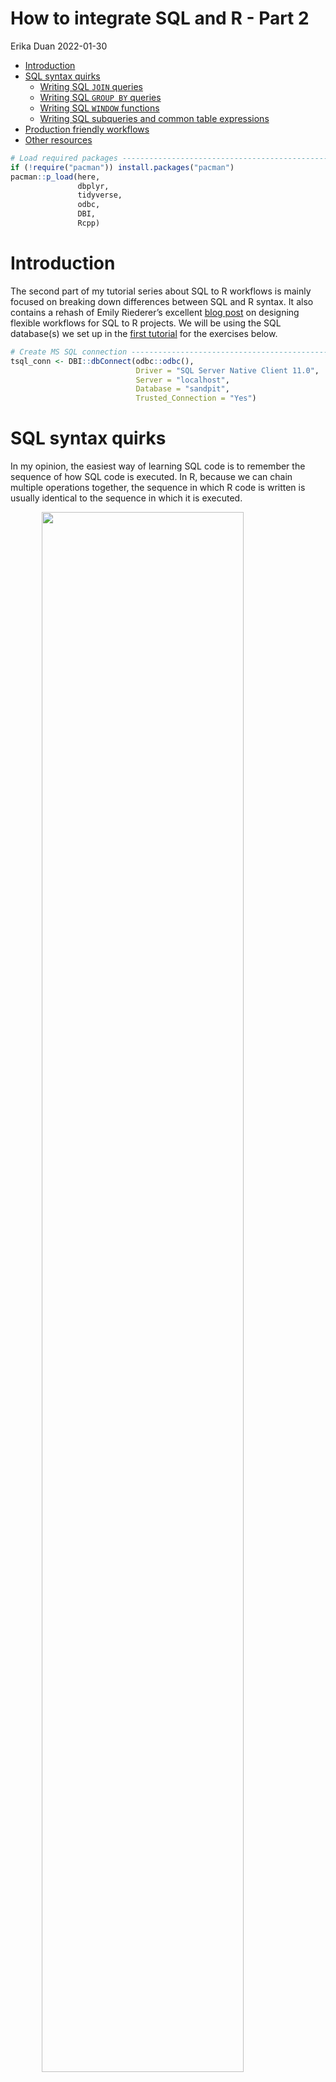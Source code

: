 How to integrate SQL and R - Part 2
================
Erika Duan
2022-01-30

-   [Introduction](#introduction)
-   [SQL syntax quirks](#sql-syntax-quirks)
    -   [Writing SQL `JOIN` queries](#writing-sql-join-queries)
    -   [Writing SQL `GROUP BY` queries](#writing-sql-group-by-queries)
    -   [Writing SQL `WINDOW` functions](#writing-sql-window-functions)
    -   [Writing SQL subqueries and common table
        expressions](#writing-sql-subqueries-and-common-table-expressions)
-   [Production friendly workflows](#production-friendly-workflows)
-   [Other resources](#other-resources)

``` r
# Load required packages -------------------------------------------------------  
if (!require("pacman")) install.packages("pacman")
pacman::p_load(here,  
               dbplyr,
               tidyverse,
               odbc,
               DBI,
               Rcpp)   
```

# Introduction

The second part of my tutorial series about SQL to R workflows is mainly
focused on breaking down differences between SQL and R syntax. It also
contains a rehash of Emily Riederer’s excellent [blog
post](https://emilyriederer.netlify.app/post/sql-r-flow/) on designing
flexible workflows for SQL to R projects. We will be using the SQL
database(s) we set up in the [first
tutorial](https://github.com/erikaduan/r_tips/blob/master/tutorials/p-sql_to_r_workflows/p-sql_to_r_workflows_part_1.md)
for the exercises below.

``` r
# Create MS SQL connection -----------------------------------------------------
tsql_conn <- DBI::dbConnect(odbc::odbc(),
                            Driver = "SQL Server Native Client 11.0",
                            Server = "localhost",
                            Database = "sandpit",
                            Trusted_Connection = "Yes")
```

# SQL syntax quirks

In my opinion, the easiest way of learning SQL code is to remember the
sequence of how SQL code is executed. In R, because we can chain
multiple operations together, the sequence in which R code is written is
usually identical to the sequence in which it is executed.

<img src="../../figures/p-sql_to_r_workflows-execution_order.svg" width="80%" style="display: block; margin: auto;" />

In SQL, the sequence in which SQL code is written does not correspond to
the sequence in which it is executed, which leads to common errors like
the example below.

``` r
# Incorrect SQL query ----------------------------------------------------------
# odbc::dbSendQuery(
#   tsql_conn,
#   "
#   SELECT 
#   student_id AS hobbit_id,
#   first_name, 
#   last_name
#   
#   FROM education.student
#   WHERE hobbit_id <> 2
#   
#   -- this query will generate an error as WHERE is executed before SELECT and
#   -- the renaming of student_id to hobbit_id only happens via SELECT 
#   "
# ) 

# Correct SQL query ------------------------------------------------------------
odbc::dbSendQuery(
  tsql_conn,
  "
  SELECT
  student_id AS hobbit_id,
  first_name, 
  last_name
  
  FROM education.student
  WHERE student_id <> 2
  
  -- student_id is first filtered via WHERE and then renamed as hobbit_id via SELECT
  "
) %>%
  odbc::dbFetch() %>%
  knitr::kable()
```

| hobbit\_id | first\_name | last\_name |
|-----------:|:------------|:-----------|
|          1 | Frodo       | Baggins    |
|          3 | Merry       | Brandybuck |
|          4 | Peregrin    | Took       |

## Writing SQL `JOIN` queries

The `dplyr` syntax for joining tables is very similar to its
corresponding SQL syntax. The concept of left joins, right joins, inner
joins and full joins are shared across both languages. In SQL, `JOIN` is
executed directly after `FROM` and it is best practice to aliasing
(rename via `AS`) table names to specify the records to join.

**Note:** Always ensure that you are joining to at least one column
containing unique Ids to prevent unexpected many-to-many joined results.

``` r
# Perform inner join using SQL query -------------------------------------------
odbc::dbSendQuery(
  tsql_conn,
  "
  SELECT
  c.course_name,
  c.course_desc,
  p.platform_name,
  p.company_name
  
  FROM education.course AS c
  INNER JOIN education.platform AS p
    ON c.platform_id = p.platform_id
  
  WHERE is_active = 1 OR is_active IS NULL
  
  -- select course name and description and their corresponding platform and
  -- company name for platforms that are active or NULL for is_active 
  "
) %>%
  odbc::dbFetch() %>%
  knitr::kable()
```

| course\_name                      | course\_desc                                                               | platform\_name  | company\_name |
|:----------------------------------|:---------------------------------------------------------------------------|:----------------|:--------------|
| See shiny orbs                    | 5/5 experience! Just ask the wisest wizard Saruman                         | Seeing Wise     | Palantir Inc  |
| Breakfast pies                    | Savoury pies and sweet pies for breakfast and second breakfast             | Jolly Bakers    | Shire School  |
| Emergency dwarven bread           | Bake these goods to politely send unexpected guests off on their way again | Jolly Bakers    | Shire School  |
| Growing vegetable pie ingredients | All good hobbits should know that vegetable pies cannot be vegetarian      | Happy Gardeners | Shire School  |
| Growing flowers                   | Hobbits should not just grow plants for eating!                            | Happy Gardeners | Shire School  |

The equivalent R `dplyr` syntax follows the execution order, rather than
written order, of the SQL join query.

**Note:** When using `dbplyr`, the education schema needs to explicitly
passed using the function `in_schema("schema", "table")` inside `tbl()`.

``` r
# Perform inner join using R syntax --------------------------------------------
tbl(tsql_conn, in_schema("education", "course")) %>%
  inner_join(tbl(tsql_conn, in_schema("education", "platform")),
             by = c("platform_id" = "platform_id")) %>%
  filter(is_active == 1 | is.na(is_active)) %>%
  select(course_name,
         course_desc,
         platform_name,
         company_name) %>%
  collect() 
```

    ## # A tibble: 5 x 4
    ##   course_name         course_desc                     platform_name company_name
    ##   <chr>               <chr>                           <chr>         <chr>       
    ## 1 See shiny orbs      5/5 experience! Just ask the w~ Seeing Wise   Palantir Inc
    ## 2 Breakfast pies      Savoury pies and sweet pies fo~ Jolly Bakers  Shire School
    ## 3 Emergency dwarven ~ Bake these goods to politely s~ Jolly Bakers  Shire School
    ## 4 Growing vegetable ~ All good hobbits should know t~ Happy Garden~ Shire School
    ## 5 Growing flowers     Hobbits should not just grow p~ Happy Garden~ Shire School

## Writing SQL `GROUP BY` queries

In SQL, grouping by column(s) causes individual records to be grouped
together as record tuples. Because SQL queries return atomic records,
this is why `SELECT` can only be performed on the group by column(s) and
aggregations of other columns.

``` r
# Incorrect SQL query ----------------------------------------------------------
# odbc::dbSendQuery(
#   tsql_conn,
#   "
#   SELECT
#   p.platform_name,
#   COUNT(course_id) as total_courses,
#   c.course_id
#   
#   FROM education.course AS c
#   INNER JOIN education.platform AS p
#     ON c.platform_id = p.platform_id
#   
#   GROUP BY p.platform_id, p.platform_name
#   
#   -- this query will generate an error as course_id is no longer an atomic 
#   -- record once grouped by platform_id and platform_name 
#   "
# )
```

In SQL, `WHERE` and `HAVING` are separate filtering methods as `WHERE`
is executed first across individual records, before the `GROUP BY`
statement. `HAVING` is executed after `GROUP BY` to enable filtering
across individual grouped records and therefore requires an aggregation
as its input.

As `SELECT` is executed last, this also means that the `SELECT`
statement can only refer to the column(s) being grouped and aggregations
of other columns.

``` r
# Perform group by and aggregate SQL query -------------------------------------
odbc::dbSendQuery(
  tsql_conn,
  "
  SELECT
  p.platform_id, 
  p.platform_name,
  COUNT(course_id) as total_courses,
  AVG(course_length) AS avg_course_length, 
  MIN(course_length) AS min_course_length,
  MAX(course_length) AS max_course_length
  
  FROM education.course AS c
  INNER JOIN education.platform AS p
    ON c.platform_id = p.platform_id
  
  WHERE course_length IS NOT NULL
  
  GROUP BY p.platform_id, p.platform_name
  
  HAVING COUNT(course_id) > 1
  
  -- join course and platform tables, filter out courses without a course length
  -- and then group records by platform_id and platform_name 
  -- filter to exclude platforms which only have one course
  -- finally select plaform name, total course count, average course length, min
  -- course length and max course length   
  "
) %>%
  odbc::dbFetch() %>%
  knitr::kable()
```

| platform\_id | platform\_name  | total\_courses | avg\_course\_length | min\_course\_length | max\_course\_length |
|-------------:|:----------------|---------------:|--------------------:|--------------------:|--------------------:|
|            1 | Happy Gardeners |              2 |                  62 |                  35 |                  90 |
|            2 | Jolly Bakers    |              2 |                   5 |                   1 |                  10 |

The equivalent R `dplyr` syntax uses `filter()` before and after
`group_by()` and aggregations are performed inside `summarise()`.

``` r
# Perform group by and aggregate using R syntax --------------------------------
tbl(tsql_conn, in_schema("education", "course")) %>%
  inner_join(tbl(tsql_conn, in_schema("education", "platform")),
             by = c("platform_id" = "platform_id")) %>%
  filter(!is.na(course_length)) %>%
  group_by(platform_id, platform_name) %>%
  summarise(total_courses = n_distinct(course_id),
            avg_course_length = mean(course_length),
            min_course_length = min(course_length),
            max_course_length = max(course_length)) %>%
  filter(total_courses > 1) %>%
  ungroup() %>% 
  collect()  
```

    ## `summarise()` has grouped output by 'platform_id'. You can override using the `.groups` argument.

    ## # A tibble: 2 x 6
    ##   platform_id platform_name   total_courses avg_course_length min_course_length
    ##         <int> <chr>                   <int>             <int>             <int>
    ## 1           1 Happy Gardeners             2                62                35
    ## 2           2 Jolly Bakers                2                 5                 1
    ## # ... with 1 more variable: max_course_length <int>

## Writing SQL `WINDOW` functions

In SQL, `SELECT` statements can only reference columns in the same row
as each other, i.e. referencing two columns to concatenate their
contents together. `WINDOW` functions are used when we need to refer to
a record that is in a different row to our selected record. `WINDOW`
functions comprise of an operation `OVER` a window of records designated
using a `PARTITION BY` statement.

``` r
# Perform window over SQL query ------------------------------------------------
odbc::dbSendQuery(
  tsql_conn,
  "
  SELECT
  student_id, 
  start_date,
  end_date, 
  LAG(end_date) OVER(PARTITION BY student_id ORDER BY start_date ASC)
    AS last_end_date, 
  DATEDIFF(day,
           LAG(end_date) OVER(PARTITION BY student_id ORDER BY start_date ASC),
           start_date) 
    AS days_since_last_course
  
  FROM education.enrolment
  
  WHERE student_id IN (1, 2) 
  
  -- filter to keep records where student_id = 1 or student_id = 2  
  -- select student_id, start_date, the end_date lag calculated over a window
  -- partitioned by student_id and sorted by ascending start_date and the date
  -- difference (in days) between the start_date and end_date lag   
  
  "
) %>%
  odbc::dbFetch() %>%
  knitr::kable()
```

| student\_id | start\_date | end\_date  | last\_end\_date | days\_since\_last\_course |
|------------:|:------------|:-----------|:----------------|--------------------------:|
|           1 | 2000-02-01  | 2000-04-10 | NA              |                        NA |
|           1 | 2021-09-02  | 2021-09-03 | 2000-04-10      |                      7815 |
|           2 | 1999-03-01  | 1998-07-30 | NA              |                        NA |
|           2 | 1999-08-01  | 1999-08-02 | 1998-07-30      |                       367 |
|           2 | 2000-02-01  | 2000-04-10 | 1999-08-02      |                       183 |
|           2 | 2001-03-01  | 2001-07-30 | 2000-04-10      |                       325 |
|           2 | 2005-03-01  | 2005-07-30 | 2001-07-30      |                      1310 |
|           2 | 2010-03-01  | 2010-07-30 | 2005-07-30      |                      1675 |

In R, window functions are performed using `group_by()` and `arrange()`
and followed by `mutate()` operations. These operations are not
supported by the `dbplyr` API, but can be executed if you first collect
the entire table as an R data frame and then apply transformations using
`dplyr` functions.

``` r
# Perform window over in R syntax ----------------------------------------------
# Using the dbplyr API generates an error message
# tbl(tsql_conn, in_schema("education", "enrolment")) %>%
#   filter(student_id %in% c(1, 2)) %>%
#   group_by(student_id) %>%
#   arrange(student_id, start_date) %>% 
#   mutate(last_end_date = lag(end_date),
#          days_since_last_course = difftime(start_date, last_end_date, "days")) %>%
#   select(student_id, 
#          start_date,
#          end_date,
#          last_end_date,
#          days_since_last_course) %>%
#   ungroup() %>% 
#   collect()

# Collect the SQL table as an R data frame and use dplyr functions -------------
tbl(tsql_conn, in_schema("education", "enrolment")) %>%
  collect %>% 
  filter(student_id %in% c(1, 2)) %>%
  group_by(student_id) %>%
  arrange(student_id, start_date) %>% 
  mutate(last_end_date = lag(end_date),
         days_since_last_course = difftime(start_date, last_end_date, "days")) %>%
  select(student_id, 
         start_date,
         end_date,
         last_end_date,
         days_since_last_course) %>%
  ungroup() 
```

    ## # A tibble: 8 x 5
    ##   student_id start_date end_date   last_end_date days_since_last_course
    ##        <int> <date>     <date>     <date>        <drtn>                
    ## 1          1 2000-02-01 2000-04-10 NA              NA days             
    ## 2          1 2021-09-02 2021-09-03 2000-04-10    7815 days             
    ## 3          2 1999-03-01 1998-07-30 NA              NA days             
    ## 4          2 1999-08-01 1999-08-02 1998-07-30     367 days             
    ## 5          2 2000-02-01 2000-04-10 1999-08-02     183 days             
    ## 6          2 2001-03-01 2001-07-30 2000-04-10     325 days             
    ## 7          2 2005-03-01 2005-07-30 2001-07-30    1310 days             
    ## 8          2 2010-03-01 2010-07-30 2005-07-30    1675 days

Regardless of whether you are using SQL or R, window operations are more
computationally expensive than other operations, as a separate window of
records needs to be generated and selected from for each record.

## Writing SQL subqueries and common table expressions

In R, we can create and store multiple data frames in memory and
reference them for data analysis at any time. In SQL, we need to rely on
subqueries or common table expressions to produce data outputs which
cannot be answered using a single SQL query.

The code below will generate an error as enrolment records are stored
inside tuples following `GROUP BY student_id` and therefore cannot be
individually retrieved.

``` r
# Incorrect SQL query ----------------------------------------------------------
# odbc::dbSendQuery(
#   tsql_conn,
#   "
#   SELECT 
#   student_id,
#   enrolment_id,
#   course_id,
#   start_date,
#   end_date
#   
#   FROM education.enrolment
#   
#   GROUP BY student_id
#   HAVING min(start_date) > '2005-01-01'
#   "
# )
```

Instead, a subquery to first extract the `student_id` of students who
enrolled in their first course after 2005-01-01 is then used to query
individual enrolment records.

``` r
# Perform SQL subquery ---------------------------------------------------------
odbc::dbSendQuery(
  tsql_conn,
  "
  SELECT 
  student_id,
  enrolment_id,
  course_id,
  start_date,
  end_date
  
  FROM education.enrolment
  
  WHERE student_id IN (
    SELECT 
    student_id
    FROM education.enrolment
    GROUP BY student_id
    HAVING min(start_date) > '2005-01-01'
  )
  "
) %>%
  odbc::dbFetch() %>%
  knitr::kable()
```

| student\_id | enrolment\_id | course\_id | start\_date | end\_date  |
|------------:|--------------:|:-----------|:------------|:-----------|
|           3 |             9 | SB01       | 2008-08-01  | 2008-08-02 |
|           4 |            10 | SG01       | 2008-03-01  | 2008-03-03 |
|           4 |            11 | MORDOR666  | 2022-07-13  | NA         |

Common table expressions (CTEs) allow you to rename individual
subqueries and are a more readable alternative for integrating SQL
subqueries.

``` r
# Rewrite SQL subquery as CTE --------------------------------------------------
odbc::dbSendQuery(
  tsql_conn,
  "
  WITH recent_students as (
    SELECT 
    student_id
    FROM education.enrolment
    GROUP BY student_id
    HAVING min(start_date) > '2005-01-01'
  )
  
  SELECT 
  e.student_id,
  e.enrolment_id,
  e.course_id,
  e.start_date,
  e.end_date
  
  FROM education.enrolment AS e
  INNER JOIN recent_students
  ON e.student_id = recent_students.student_id
  "
) %>%
  odbc::dbFetch() %>%
  knitr::kable()
```

| student\_id | enrolment\_id | course\_id | start\_date | end\_date  |
|------------:|--------------:|:-----------|:------------|:-----------|
|           3 |             9 | SB01       | 2008-08-01  | 2008-08-02 |
|           4 |            10 | SG01       | 2008-03-01  | 2008-03-03 |
|           4 |            11 | MORDOR666  | 2022-07-13  | NA         |

# Production friendly workflows

# Other resources

-   A great series of blog posts by Vebash Naidoo, with [part
    1](https://sciencificity-blog.netlify.app/posts/2020-12-12-using-the-tidyverse-with-databases/),
    [part
    2](https://sciencificity-blog.netlify.app/posts/2020-12-20-using-the-tidyverse-with-dbs-partii/)
    and [part
    3](https://sciencificity-blog.netlify.app/posts/2020-12-31-using-tidyverse-with-dbs-partiii/)
    containing advanced tips for using `dbplyr` to query SQL databases
    in R.  
-   Emily Riederer’s excellent [blog
    post](https://emilyriederer.netlify.app/post/sql-r-flow/) containing
    ideas for creating flexible SQL &lt;&gt; R project workflows.  
-   Julia Evan’s entertaining [programming
    zine](https://wizardzines.com/zines/sql/) explaining all things SQL.
    (Paywalled resource)
